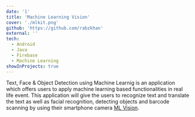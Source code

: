 ```yaml
---
date: '1'
title: 'Machine Learning Vision'
cover: './mlkit.png'
github: 'https://github.com/rabzkhan'
external: ''
tech:
  - Android
  - Java
  - Firebase
  - Machine Learning
showInProjects: true
---
```


Text, Face & Object Detection using Machine Learnig is an application which offers users to apply machine learning based functionalities in real life event. This application will give the users to recognize text and translate the text as well as facial recognition, detecting objects and barcode scanning by using their smartphone camera [ML Vision](https://sites.google.com/diu.edu.bd/tfodetection/home?authuser=0).
